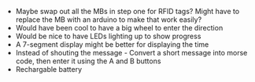* Maybe swap out all the MBs in step one for RFID tags?  Might have to replace the MB with an arduino to make that work easily?
* Would have been cool to have a big wheel to enter the direction 
* Would be nice to have LEDs lighting up to show progress
* A 7-segment display might be better for displaying the time
* Instead of shouting the message - Convert a short message into morse code, then enter it using the A and B buttons
* Rechargable battery



